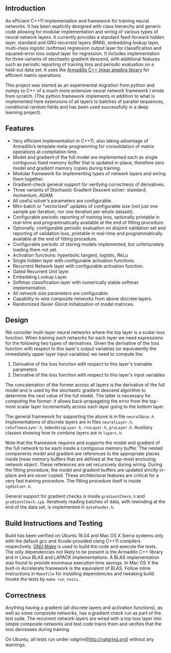 ## Introduction

An efficient C++11 implementation and framework for training neural networks. It has been explicitly designed with class hierarchy and generic code allowing for modular implementation and wiring of various types of neural network layers. It currently provides a standard feed-forward hidden layer, standard and GRU recurrent layers (RNN), embedding lookup layer, multi-class logistic (softmax) regression output layer for classification and squared-error loss output layer for regression. It includes implementation for three variants of stochastic gradient descend, with additional features such as periodic reporting of training loss and periodic evaluation on a held-out data set. It uses the [Armadillo C++ linear algebra library](http://arma.sourceforge.net) for efficient matrix operations.

This project was started as an experimental migration from python and numpy to C++ of a much more extensive neural network framework I wrote from scratch. (The python framework implements in addition to what is implemented here extensions of all layers to batches of parallel sequences, conditional random fields and has been used successfully in a deep learning project).

## Features

* Very efficient implementation in C++11, also taking advantage of Armadillo’s template meta-programming for consolidation of matrix operations at compilation time.
* Model and gradient of the full model are implemented each as single contiguous fixed memory buffer that is updated in-place, therefore zero model and gradient memory copies during training.
* Modular framework for implementing types of network layers and wiring them together.
* Gradient-check general support for verifying correctness of derivatives.
* Three variants of Stochastic Gradient Descent solver: standard, momentum, ADAM.
* All useful solver’s parameters are configurable.
* Mini-batch or “vectorized” updates of configurable size (not just one sample per iteration, nor one iteration per whole dataset).
* Configurable periodic reporting of training loss, optionally printable in real-time and programmatically available at the end of fitting procedure.
* Optionally, configurable periodic evaluation on disjoint validation set and reporting of validation loss, printable in real-time and programmatically available at the end of fitting procedure.
* Configurable periodic of storing models implemented, but unfortunately loading them not yet.
* Activation functions: hyperbolic tangent, logistic, ReLu 
* Single hidden layer with configurable activation functions.
* Recurrent Network layer with configurable activation function.
* Gated Recurrent Unit layer.
* Embedding Lookup Layer.
* Softmax classification layer with numerically stable softmax implementation.
* All network size parameters are configurable.
* Capability to wire composite networks from above discrete layers.
* Randomized Xavier Glorot initialization of model matrices.

## Design

We consider multi-layer neural networks where the top layer is a scalar loss function. When training such networks for each layer we need expressions for the following two types of derivatives. Given the derivative of the loss function with respect to this layer's output variables (or equivalently the immediately upper layer input variables) we need to compute the:

1. Derivative of the loss function with respect to this layer's trainable parameters
2. Derivative of the loss function with respect to this layer's input variables 

The concatenation of the former across all layers is the derivative of the full model and is used by the stochastic gradient descend algorithm to determine the next value of the full model. The latter is necessary for computing the former: it allows back-propagating the error from the top-most scalar layer incrementally across each layer going to the bottom layer. 

The general framework for supporting the above is in file `neuralBase.h`. Implementations of discrete layers are in files `neuralLayer.h`, `ceSoftmaxLayer.h`, `embeddingLayer.h`, `rnnLayer.h`, `gruLayer.h`. Auxiliary classes showing how to combine layers are in `layers.h`.

Note that the framework requires and supports the model and gradient of the full network to be each inside a contiguous memory buffer. The nested components model and gradient are references to the appropriate places inside these memory buffers that are defined at the top-most enclosing network object. These references are set recursively during wiring. During the fitting procedure, the model and gradient buffers are updated strictly in-place and are *never* copied. These architectural features are critical for a very fast training procedure. The fitting procedure itself is inside `sgdSolver.h`.

General support for gradient checks is inside `gradientCheck.h` and `gradientCheck.cpp`. Iteratively reading batches of data, with rewinding at the end of the data set, is implemented in `dataFeeder.h`. 

## Build Instructions and Testing

Build has been verified on Ubuntu 16.04 and Mac OS X Sierra systems only with the default gcc and Xcode-provided clang C++11 compilers respectively. [GNU Make](https://www.gnu.org/software/make/) is used to build the code and execute the tests. The only dependencies not likely to be present is the Armadillo C++ library and in Linux BLAS and LAPACK implementations. A BLAS implementation was found to provide enormous execution time savings. In Mac OS X the built-in Accelerate framework is the equivalent of BLAS. Follow inline instructions in `Makefile` for installing dependencies and tweaking build. Invoke the tests by `make run_tests`.

## Correctness

Anything having a gradient (all discrete layers and activation functions), as well as some composite networks, has a gradient check run as part of the test suite. The recurrent network layers are wired with a top loss layer into simple composite networks and test code trains them and verifies that the loss decreases during training.

On Ubuntu, all tests run under valgrind[http://valgrind.org] without any warnings.

